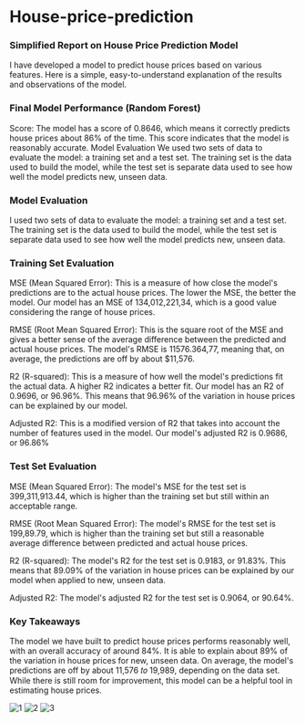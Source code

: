 # House-price-prediction

### Simplified Report on House Price Prediction Model
I have developed a model to predict house prices based on various features. Here is a simple, easy-to-understand explanation of the results and observations of the model.

### Final Model Performance (Random Forest)
Score: The model has a score of 0.8646, which means it correctly predicts house prices about 86% of the time. This score indicates that the model is reasonably accurate. Model Evaluation We used two sets of data to evaluate the model: a training set and a test set. The training set is the data used to build the model, while the test set is separate data used to see how well the model predicts new, unseen data.

### Model Evaluation
I used two sets of data to evaluate the model: a training set and a test set. The training set is the data used to build the model, while the test set is separate data used to see how well the model predicts new, unseen data.

### Training Set Evaluation
MSE (Mean Squared Error): This is a measure of how close the model's predictions are to the actual house prices. The lower the MSE, the better the model. Our model has an MSE of 134,012,221,34, which is a good value considering the range of house prices.

RMSE (Root Mean Squared Error): This is the square root of the MSE and gives a better sense of the average difference between the predicted and actual house prices. The model's RMSE is 11576.364,77, meaning that, on average, the predictions are off by about $11,576.

R2 (R-squared): This is a measure of how well the model's predictions fit the actual data. A higher R2 indicates a better fit. Our model has an R2 of 0.9696, or 96.96%. This means that 96.96% of the variation in house prices can be explained by our model.

Adjusted R2: This is a modified version of R2 that takes into account the number of features used in the model. Our model's adjusted R2 is 0.9686, or 96.86%

### Test Set Evaluation
MSE (Mean Squared Error): The model's MSE for the test set is 399,311,913.44, which is higher than the training set but still within an acceptable range.

RMSE (Root Mean Squared Error): The model's RMSE for the test set is 199,89.79, which is higher than the training set but still a reasonable average difference between predicted and actual house prices.

R2 (R-squared): The model's R2 for the test set is 0.9183, or 91.83%. This means that 89.09% of the variation in house prices can be explained by our model when applied to new, unseen data.

Adjusted R2: The model's adjusted R2 for the test set is 0.9064, or 90.64%.

### Key Takeaways
The model we have built to predict house prices performs reasonably well, with an overall accuracy of around 84%. It is able to explain about 89% of the variation in house prices for new, unseen data. On average, the model's predictions are off by about  11,576 𝑡𝑜 19,989, depending on the data set. While there is still room for improvement, this model can be a helpful tool in estimating house prices.




![1](https://github.com/Muhannad0101/House-price-prediction/assets/102443619/81069669-4231-423a-88e0-44abfe6fdb12)
![2](https://github.com/Muhannad0101/House-price-prediction/assets/102443619/6cd8c4dc-6d34-4d71-8b68-c2b8f4adadf1)
![3](https://github.com/Muhannad0101/House-price-prediction/assets/102443619/4efe3c52-2340-4292-abaa-9ddf5c448ce8)

